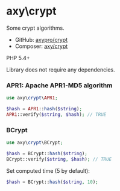 # axy\crypt

Some crypt algorithms.

* GitHub: [axypro/crypt](https://github.com/axypro/crypt)
* Composer: [axy/crypt](https://packagist.org/packages/axy/crypt)

PHP 5.4+

Library does not require any dependencies.

### APR1: Apache APR1-MD5 algorithm

```php
use axy\crypt\APR1;

$hash = APR1::hash($string);
APR1::verify($string, $hash); // TRUE
```

### BCrypt

```php
use axy\crypt\BCrypt;

$hash = BCrypt::hash($string);
BCrypt::verify($string, $hash); // TRUE
```

Set computed time (5 by default):

```php
$hash = BCrypt::hash($string, 10);
```
